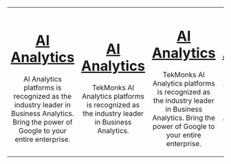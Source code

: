 
|   |   |   |   |
|:----------:|:----------:|:----------:|:----------:|
|[<h1>AI Analytics</h1>]({{#makeLink}}./article.html?article_path=verticals/finance.md&menu_path=verticals{{/makeLink}})<p> AI Analytics platforms is recognized as the industry leader in Business Analytics. Bring the power of Google to your entire enterprise.</p>| [<h1>AI Analytics</h1>]({{#makeLink}}./article.html?article_path=verticals/finance.md&menu_path=verticals{{/makeLink}})<p>TekMonks AI Analytics platforms is recognized as the industry leader in Business Analytics.</p> | [<h1>AI Analytics</h1>]({{#makeLink}}./article.html?article_path=verticals/finance.md&menu_path=verticals{{/makeLink}})<p>TekMonks AI Analytics platforms is recognized as the industry leader in Business Analytics. Bring the power of Google to your entire enterprise.</p> | [<h1>AI Analytics</h1>]({{#makeLink}}./article.html?article_path=verticals/finance.md&menu_path=verticals{{/makeLink}})<p>TekMonks AI Analytics platforms is recognized as the industry leader in Business Analytics. Bring the power of Google to your entire enterprise.</p> |